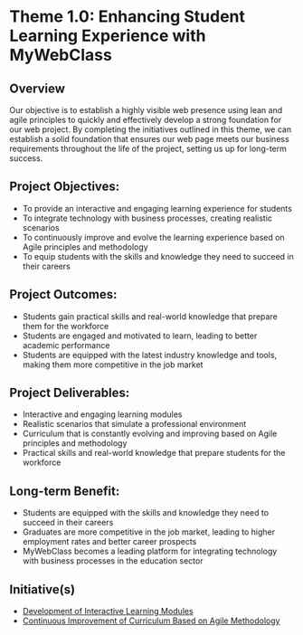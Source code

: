 # Theme 1.0: Enhancing Student Learning Experience with MyWebClass
## Overview
Our objective is to establish a highly visible web presence using lean and agile principles to quickly and effectively
develop a strong foundation for our web project. By completing the initiatives outlined in this theme, we can establish a
solid foundation that ensures our web page meets our business requirements throughout the life of the project, setting
us up for long-term success.

## Project Objectives:
* To provide an interactive and engaging learning experience for students
* To integrate technology with business processes, creating realistic scenarios
* To continuously improve and evolve the learning experience based on Agile principles and methodology
* To equip students with the skills and knowledge they need to succeed in their careers

## Project Outcomes:
* Students gain practical skills and real-world knowledge that prepare them for the workforce
* Students are engaged and motivated to learn, leading to better academic performance
* Students are equipped with the latest industry knowledge and tools, making them more competitive in the job market

## Project Deliverables:
* Interactive and engaging learning modules
* Realistic scenarios that simulate a professional environment
* Curriculum that is constantly evolving and improving based on Agile principles and methodology
* Practical skills and real-world knowledge that prepare students for the workforce

## Long-term Benefit:
* Students are equipped with the skills and knowledge they need to succeed in their careers
* Graduates are more competitive in the job market, leading to higher employment rates and better career prospects
* MyWebClass becomes a leading platform for integrating technology with business processes in the education sector

## Initiative(s)
* [Development of Interactive Learning Modules](documentation/themes/initiatives/initiative_mywebclass1.md)
* [Continuous Improvement of Curriculum Based on Agile Methodology](documentation/themes/initiatives/initiative_mywebclass2.md)
